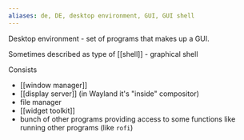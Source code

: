 ```yaml
---
aliases: de, DE, desktop environment, GUI, GUI shell
---
```


Desktop environment - set of programs that makes up a GUI.

Sometimes described as type of [[shell]] - graphical shell

Consists
- [[window manager]]
- [[display server]] (in Wayland it's "inside" compositor)
- file manager
- [[widget toolkit]]
- bunch of other programs providing access to some functions like running other programs (like `rofi`)